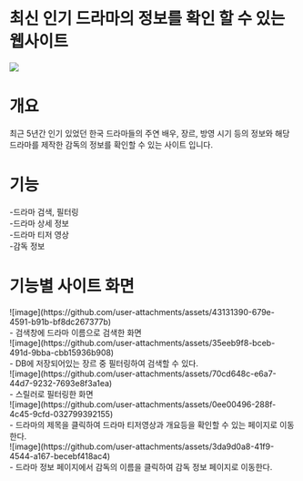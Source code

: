 <h1>최신 인기 드라마의 정보를 확인 할 수 있는 웹사이트</h1>
<img src="https://github.com/user-attachments/assets/f2c0e2fd-4ab5-404a-9a2b-1f75db453c71" />

<h1>개요</h1>
최근 5년간 인기 있었던 한국 드라마들의 주연 배우, 장르, 방영 시기 등의 정보와 해당 드라마를 제작한 감독의 정보를 확인할 수 있는 사이트 입니다.
<h1>기능</h1>
-드라마 검색, 필터링<br>
-드라마 상세 정보<br>
-드라마 티저 영상 <br>
-감독 정보 <br>
<h1>기능별 사이트 화면</h1>
![image](https://github.com/user-attachments/assets/43131390-679e-4591-b91b-bf8dc267377b)<br>
- 검색창에 드라마 이름으로 검색한 화면<br>
![image](https://github.com/user-attachments/assets/35eeb9f8-bceb-491d-9bba-cbb15936b908)<br>
- DB에 저장되어있는 장르 중 필터링하여 검색할 수 있다.<br>
![image](https://github.com/user-attachments/assets/70cd648c-e6a7-44d7-9232-7693e8f3a1ea)<br>
- 스릴러로 필터링한 화면<br>
![image](https://github.com/user-attachments/assets/0ee00496-288f-4c45-9cfd-032799392155)<br>
- 드라마의 제목을 클릭하여 드라마 티저영상과 개요등을 확인할 수 있는 페이지로 이동한다.<br>
![image](https://github.com/user-attachments/assets/3da9d0a8-41f9-4544-a167-becebf418ac4)<br>
- 드라마 정보 페이지에서 감독의 이름을 클릭하여 감독 정보 페이지로 이동한다.<br>


